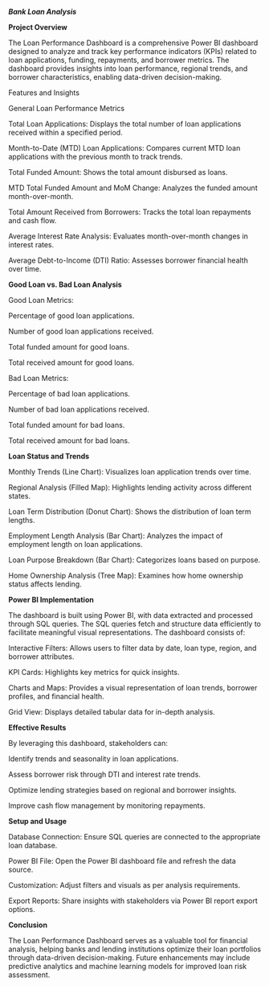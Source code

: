 ***Bank Loan Analysis***

**Project Overview**

The Loan Performance Dashboard is a comprehensive Power BI dashboard designed to analyze and track key performance indicators (KPIs) related to loan applications, funding, repayments, and borrower metrics. The dashboard provides insights into loan performance, regional trends, and borrower characteristics, enabling data-driven decision-making.

Features and Insights

General Loan Performance Metrics

Total Loan Applications: Displays the total number of loan applications received within a specified period.

Month-to-Date (MTD) Loan Applications: Compares current MTD loan applications with the previous month to track trends.

Total Funded Amount: Shows the total amount disbursed as loans.

MTD Total Funded Amount and MoM Change: Analyzes the funded amount month-over-month.

Total Amount Received from Borrowers: Tracks the total loan repayments and cash flow.

Average Interest Rate Analysis: Evaluates month-over-month changes in interest rates.

Average Debt-to-Income (DTI) Ratio: Assesses borrower financial health over time.

**Good Loan vs. Bad Loan Analysis**

Good Loan Metrics:

Percentage of good loan applications.

Number of good loan applications received.

Total funded amount for good loans.

Total received amount for good loans.

Bad Loan Metrics:

Percentage of bad loan applications.

Number of bad loan applications received.

Total funded amount for bad loans.

Total received amount for bad loans.

**Loan Status and Trends**

Monthly Trends (Line Chart): Visualizes loan application trends over time.

Regional Analysis (Filled Map): Highlights lending activity across different states.

Loan Term Distribution (Donut Chart): Shows the distribution of loan term lengths.

Employment Length Analysis (Bar Chart): Analyzes the impact of employment length on loan applications.

Loan Purpose Breakdown (Bar Chart): Categorizes loans based on purpose.

Home Ownership Analysis (Tree Map): Examines how home ownership status affects lending.

**Power BI Implementation**

The dashboard is built using Power BI, with data extracted and processed through SQL queries. The SQL queries fetch and structure data efficiently to facilitate meaningful visual representations. The dashboard consists of:

Interactive Filters: Allows users to filter data by date, loan type, region, and borrower attributes.

KPI Cards: Highlights key metrics for quick insights.

Charts and Maps: Provides a visual representation of loan trends, borrower profiles, and financial health.

Grid View: Displays detailed tabular data for in-depth analysis.

**Effective Results**

By leveraging this dashboard, stakeholders can:

Identify trends and seasonality in loan applications.

Assess borrower risk through DTI and interest rate trends.

Optimize lending strategies based on regional and borrower insights.

Improve cash flow management by monitoring repayments.

**Setup and Usage**

Database Connection: Ensure SQL queries are connected to the appropriate loan database.

Power BI File: Open the Power BI dashboard file and refresh the data source.

Customization: Adjust filters and visuals as per analysis requirements.

Export Reports: Share insights with stakeholders via Power BI report export options.

**Conclusion**

The Loan Performance Dashboard serves as a valuable tool for financial analysis, helping banks and lending institutions optimize their loan portfolios through data-driven decision-making. Future enhancements may include predictive analytics and machine learning models for improved loan risk assessment.
